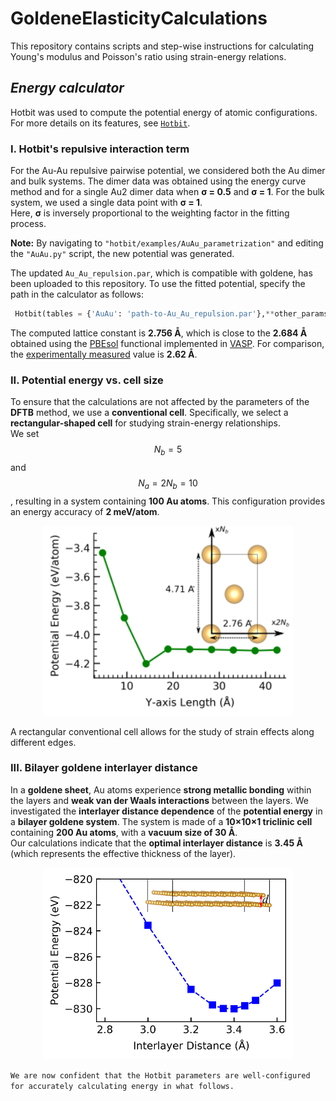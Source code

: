 # GoldeneElasticityCalculations
This repository contains scripts and step-wise instructions for calculating Young's modulus and Poisson's ratio using strain-energy relations.

## _Energy calculator_
Hotbit was used to compute the potential energy of atomic configurations. For more details on its features, see [`Hotbit`](https://github.com/pekkosk/hotbit).  

### I. Hotbit's repulsive interaction term
For the Au-Au repulsive pairwise potential, we considered both the Au dimer and bulk systems.
The dimer data was obtained using the energy curve method and for a single Au2 dimer data when **σ = 0.5** and **σ = 1**.
For the bulk system, we used a single data point with **σ = 1**.  
Here, **σ** is inversely proportional to the weighting factor in the fitting process.  

**Note:** By navigating to `"hotbit/examples/AuAu_parametrization"` and editing the `"AuAu.py"` script, the new potential was generated.

The updated `Au_Au_repulsion.par`, which is compatible with goldene, has been uploaded to this repository.
To use the fitted potential, specify the path in the calculator as follows:

```python
 Hotbit(tables = {'AuAu': 'path-to-Au_Au_repulsion.par'},**other_params)
```
The computed lattice constant is **2.756 &#197;**, which is close to the **2.684 &#197;** obtained using the [PBEsol](https://www.vasp.at/wiki/index.php/GGA) functional implemented in [VASP](https://www.vasp.at/).
For comparison, the [experimentally measured](https://www.nature.com/articles/s44160-024-00518-4) value is **2.62 &#197;**. 

### II. Potential energy vs. cell size
To ensure that the calculations are not affected by the parameters of the **DFTB** method, we use a **conventional cell**.
Specifically, we select a **rectangular-shaped cell** for studying strain-energy relationships.  
We set $$N_b = 5$$ and $$N_a = 2 N_b = 10$$, resulting in a system containing **100 Au atoms**.
This configuration provides an energy accuracy of **2 meV/atom**.

<p align="center">
  <img src="images/cellsize-energy-withunitcell.png" 
       alt="Cell Size vs. potential energy plot with a rectangular unit cell (top view)." 
       width="400">
</p>

A rectangular conventional cell allows for the study of strain effects along different edges.

### III. Bilayer goldene interlayer distance
In a **goldene sheet**, Au atoms experience **strong metallic bonding** within the layers and **weak van der Waals interactions** between the layers.
We investigated the **interlayer distance dependence** of the **potential energy** in a **bilayer goldene system**.
The system is made of a **10×10×1 triclinic cell** containing **200 Au atoms**, with a **vacuum size of 30 &#197;**.  
Our calculations indicate that the **optimal interlayer distance** is **3.45 &#197;** (which represents the effective thickness of the layer).

<p align="center">
  <img src="images/distance-energy-withcell.png" 
       alt="Interlayer distance vs. potential energy." 
       width="400">
</p>

`We are now confident that the Hotbit parameters are well-configured for accurately calculating energy in what follows.`
